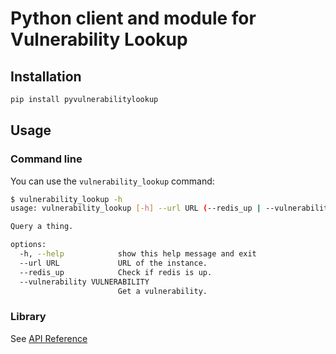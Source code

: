 # Python client and module for Vulnerability Lookup

## Installation

```bash
pip install pyvulnerabilitylookup
```

## Usage

### Command line

You can use the `vulnerability_lookup` command:

```bash
$ vulnerability_lookup -h
usage: vulnerability_lookup [-h] --url URL (--redis_up | --vulnerability VULNERABILITY)

Query a thing.

options:
  -h, --help            show this help message and exit
  --url URL             URL of the instance.
  --redis_up            Check if redis is up.
  --vulnerability VULNERABILITY
                        Get a vulnerability.
```

### Library

See [API Reference](https://pyvulnerabilitylookup.readthedocs.io/en/latest/api_reference.html)
